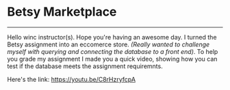 # Betsy Marketplace
***

Hello winc instructor(s). 
Hope you're having an awesome day. I turned the Betsy assignment into an eccomerce store. 
*(Really wanted to challenge myself with querying and connecting the database to a front end)*. 
To help you grade my assignment I made you a quick video, showing how you can test if the database meets the assignment requiremnts.

Here's the link: <https://youtu.be/C8rHzryfcpA>